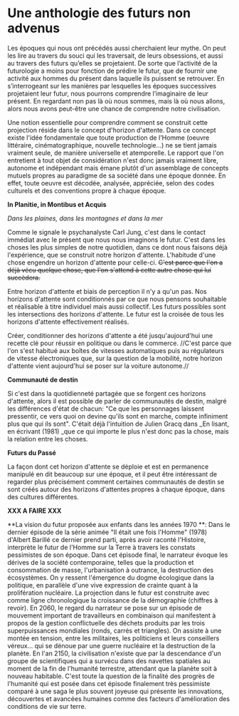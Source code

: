 # Une anthologie des futurs non advenus

Les époques qui nous ont précédés aussi cherchaient leur mythe. On peut les lire au travers du souci qui les traversait, de leurs obsessions, et aussi au travers des futurs qu’elles se projetaient. De sorte que l’activité de la futurologie a moins pour fonction de prédire le futur, que de fournir une activité aux hommes du présent dans laquelle ils puissent se retrouver. En s’interrogeant sur les manières par lesquelles les époques successives projetaient leur futur, nous pourrons comprendre l’imaginaire de leur présent. En regardant non pas là où nous sommes, mais là où nous allons, alors nous avons peut-être une chance de comprendre notre civilisation.

Une notion essentielle pour comprendre comment se construit cette projection réside dans le concept d'horizon d'attente. Dans ce concept existe l'idée fondamentale que toute production de l'Homme \(oeuvre littéraire, cinématographique, nouvelle technologie...\) ne se tient jamais vraiment seule, de manière universelle et atemporelle. Le rapport que l'on entretient à tout objet de considération n'est donc jamais vraiment libre, autonome et indépendant mais émane plutôt d'un assemblage de concepts mutuels propres au paradigme de sa société dans une époque donnée. En effet, toute oeuvre est décodée, analysée, appréciée, selon des codes culturels et des conventions propre à chaque époque.

**In Planitie, in Montibus et Acquis**

_Dans les plaines, dans les montagnes et dans la mer_

Comme le signale le psychanalyste Carl Jung, c'est dans le contact immédiat avec le présent que nous nous imaginons le futur. C'est dans les choses les plus simples de notre quotidien, dans ce dont nous faisons déjà l'expérience, que se construit notre horizon d'attente. L'habitude d'une chose engendre un horizon d'attente pour celle-ci. ~~C'est parce que l'on a déjà vécu quelque chose, que l'on s'attend à cette autre chose qui lui succèdera.~~

Entre horizon d'attente et biais de perception il n'y a qu'un pas. Nos horizons d'attente sont conditionnés par ce que nous pensons souhaitable et réalisable à titre individuel mais aussi collectif. Les futurs possibles sont les intersections des horizons d'attente. Le futur est la croisée de tous les horizons d'attente effectivement réalisés.

Créer, conditionner des horizons d'attente a été jusqu'aujourd'hui une recette clé pour réussir en politique ou dans le commerce. //C'est parce que l'on s'est habitué aux boîtes de vitesses automatiques puis au régulateurs de vitesse électroniques que, sur la question de la mobilité, notre horizon d'attente vient aujourd'hui se poser sur la voiture autonome.//

**Communauté de destin**

Si c'est dans la quotidienneté partagée que se forgent ces horizons d'attente, alors il est possible de parler de communautés de destin, malgré les différences d'état de chacun: "Ce que les personnages laissent pressentir, ce vers quoi on devine qu'ils sont en marche, compte infiniment plus que qui ils sont". C'était déjà l'intuition de Julien Gracq dans \_En lisant, en écrivant \(1981\) \_que ce qui importe le plus n'est donc pas la chose, mais la relation entre les choses.

**Futurs du Passé**

La façon dont cet horizon d'attente se déploie et est en permanence manipulé en dit beaucoup sur une époque, et il peut être intéressant de regarder plus précisément comment certaines communautés de destin se sont créés autour des horizons d'attentes propres à chaque époque, dans des cultures différentes.

**XXX A FAIRE XXX**

**La vision du futur proposée aux enfants dans les années 1970 **: Dans le dernier épisode de la série animée "Il était une fois l'Homme" \(1978\) d'Albert Barillé ce dernier prend parti, après avoir raconté l'Histoire, interprète le futur de l'Homme sur la Terre à travers les constats pessimistes de son époque. Dans cet épisode final, le narrateur évoque les dérives de la société contemporaine, telles que la production et consommation de masse, l'urbanisation à outrance, la destruction des écosystèmes. On y ressent l'émergence du dogme écologique dans la politique, en parallèle d'une vive expression de crainte quant à la prolifération nucléaire. La projection dans le futur est construite avec comme ligne chronologique la croissance de la démographie \(chiffres à revoir\). En 2060, le regard du narrateur se pose sur un épisode de mouvement important de travailleurs en combinaison qui manifestent à propos de la gestion conflictuelle des déchets produits par les trois superpuissances mondiales \(ronds, carrés et triangles\). On assiste à une montée en tension, entre les militaires, les politiciens et leurs conseillers véreux... qui se dénoue par une guerre nucléaire et la destruction de la planète. En l'an 2150, la civilisation n'existe que par la descendance d'un groupe de scientifiques qui a survécu dans des navettes spatiales au moment de la fin de l'humanité terrestre, attendant que la planète soit à nouveau habitable. C'est toute la question de la finalité des progrès de l'humanité qui est posée dans cet épisode finalement très pessimiste comparé à une saga le plus souvent joyeuse qui présente les innovations, découvertes et avancées humaines comme des facteurs d'amélioration des conditions de vie sur terre.


